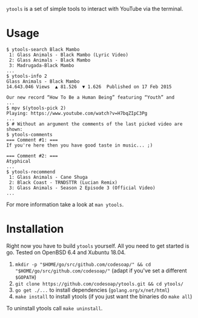 `ytools` is a set of simple tools to interact with YouTube via the terminal.

# Usage
```console
$ ytools-search Black Mambo
 1: Glass Animals - Black Mambo (Lyric Video)
 2: Glass Animals - Black Mambo
 3: Madrugada-Black Mambo
...
$ ytools-info 2
Glass Animals - Black Mambo
14.643.046 Views  ▲ 81.526  ▼ 1.626  Published on 17 Feb 2015

Our new record “How To Be a Human Being” featuring “Youth” and
...
$ mpv $(ytools-pick 2)
Playing: https://www.youtube.com/watch?v=H7bqZIpC3Pg
...
$ # Without an argument the comments of the last picked video are shown:
$ ytools-comments
=== Comment #1: ===
If you're here then you have good taste in music... ;)

=== Comment #2: ===
Atyphical
...
$ ytools-recommend
 1: Glass Animals - Cane Shuga
 2: Black Coast - TRNDSTTR (Lucian Remix)
 3: Glass Animals - Season 2 Episode 3 (Official Video)
...
```

For more information take a look at `man ytools`.

# Installation
Right now you have to build `ytools` yourself. All you need to get
started is go. Tested on OpenBSD 6.4 and Xubuntu 18.04.

1. `mkdir -p "$HOME/go/src/github.com/codesoap/" && cd "$HOME/go/src/github.com/codesoap/"`
   (adapt if you've set a different `$GOPATH`)
2. `git clone https://github.com/codesoap/ytools.git && cd ytools/`
3. `go get ./...` to install dependencies (`golang.org/x/net/html`)
4. `make install` to install ytools (if you just want the binaries do
   `make all`)

To uninstall ytools call `make uninstall`.
